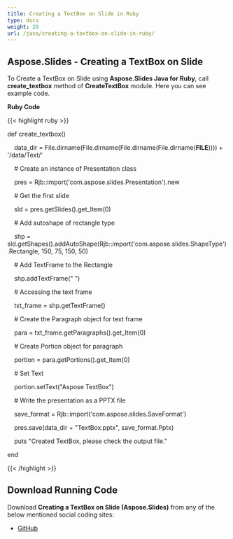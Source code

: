 ```yaml
---
title: Creating a TextBox on Slide in Ruby
type: docs
weight: 20
url: /java/creating-a-textbox-on-slide-in-ruby/
---
```


## **Aspose.Slides - Creating a TextBox on Slide**
To Create a TextBox on Slide using **Aspose.Slides Java for Ruby**, call **create_textbox** method of **CreateTextBox** module. Here you can see example code.

**Ruby Code**

{{< highlight ruby >}}

 def create_textbox()

    data_dir = File.dirname(File.dirname(File.dirname(File.dirname(__FILE__)))) + '/data/Text/'



    # Create an instance of Presentation class

    pres = Rjb::import('com.aspose.slides.Presentation').new

    # Get the first slide

    sld = pres.getSlides().get_Item(0)

    # Add autoshape of rectangle type

    shp = sld.getShapes().addAutoShape(Rjb::import('com.aspose.slides.ShapeType').Rectangle, 150, 75, 150, 50)

    # Add TextFrame to the Rectangle

    shp.addTextFrame(" ")

    # Accessing the text frame

    txt_frame = shp.getTextFrame()

    # Create the Paragraph object for text frame

    para = txt_frame.getParagraphs().get_Item(0)

    # Create Portion object for paragraph

    portion = para.getPortions().get_Item(0)

    # Set Text

    portion.setText("Aspose TextBox")

    # Write the presentation as a PPTX file

    save_format = Rjb::import('com.aspose.slides.SaveFormat')

    pres.save(data_dir + "TextBox.pptx", save_format.Pptx)

    puts "Created TextBox, please check the output file."

end

{{< /highlight >}}
## **Download Running Code**
Download **Creating a TextBox on Slide (Aspose.Slides)** from any of the below mentioned social coding sites:

- [GitHub](https://github.com/aspose-slides/Aspose.Slides-for-Java/blob/master/Plugins/Aspose_Slides_Java_for_Ruby/lib/asposeslidesjava/Text/createtextbox.rb)
